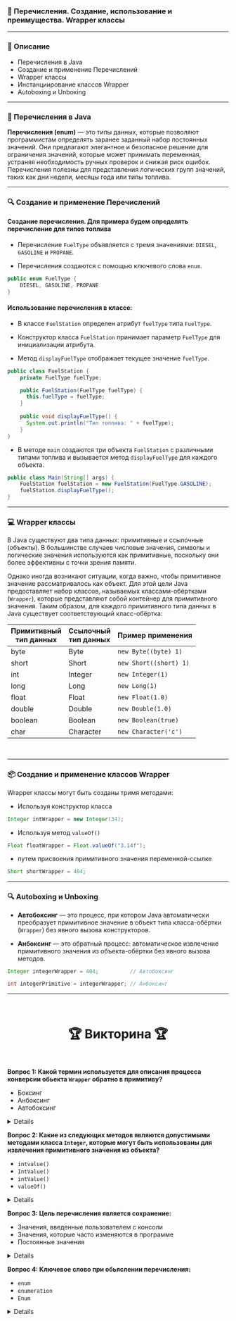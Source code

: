 ### 📘 Перечисления. Создание, использование и преимущества. Wrapper классы

---

### 📃 Описание
- Перечисления в Java
- Создание и применение Перечислений
- Wrapper классы
- Инстанциирование классов Wrapper
- Autoboxing и Unboxing

---

### 📜 Перечисления в Java

**Перечисления (enum)** — это типы данных, которые позволяют программистам определять заранее заданный набор постоянных
значений. Они предлагают элегантное и безопасное решение для ограничения значений, которые может принимать переменная,
устраняя необходимость ручных проверок и снижая риск ошибок. Перечисления полезны для представления логических групп
значений, таких как дни недели, месяцы года или типы топлива.

---

### 🔍 Создание и применение Перечислений

#### Создание перечисления. Для примера будем определять перечисление для типов топлива

- Перечисление `FuelType` объявляется с тремя значениями: `DIESEL`, `GASOLINE` и `PROPANE`.


- Перечисления создаются с помощью ключевого слова `enum`.

```java
public enum FuelType {
    DIESEL, GASOLINE, PROPANE
}
```

#### Использование перечисления в классе:

- В классе `FuelStation` определен атрибут `fuelType` типа `FuelType`.


- Конструктор класса `FuelStation` принимает параметр `FuelType` для инициализации атрибута.


- Метод `displayFuelType` отображает текущее значение `fuelType`.

```java
public class FuelStation {
    private FuelType fuelType;

    public FuelStation(FuelType fuelType) {
      this.fuelType = fuelType;
    }
  
    public void displayFuelType() {
      System.out.println("Тип топлива: " + fuelType);
    }
}
```

- В методе `main` создаются три объекта `FuelStation` с различными типами топлива и вызывается метод `displayFuelType` для каждого объекта.

```java
public class Main(String[] args) {
    FuelStation fuelStation = new FuelStation(FuelType.GASOLINE);
    fuelStation.displayFuelType();
}
```

---

### 💻 Wrapper классы

В Java существуют два типа данных: примитивные и ссылочные (объекты). В большинстве случаев числовые значения, символы и
логические значения используются как примитивные, поскольку они более эффективны с точки зрения памяти.

Однако иногда возникают ситуации, когда важно, чтобы примитивное значение рассматривалось как объект. Для этой цели Java
предоставляет набор классов, называемых классами-обёртками (`Wrapper`), которые представляют собой контейнер для
примитивного значения. Таким образом, для каждого примитивного типа данных в Java существует соответствующий 
класс-обёртка:

| Примитивный <br/> тип данных | Ссылочный <br/> тип данных | Пример применения      |
|------------------------------|----------------------------|------------------------|
| byte                         | Byte                       | `new Byte((byte) 1)`   |
| short                        | Short                      | `new Short((short) 1)` |
| int                          | Integer                    | `new Integer(1)`       |
| long                         | Long                       | `new Long(1)`          |
| float                        | Float                      | `new Float(1.0)`       |
| double                       | Double                     | `new Double(1.0)`      |
| boolean                      | Boolean                    | `new Boolean(true)`    |
| char                         | Character                  | `new Character('c')`   |

<br/>

---

### 📦 Создание и применение классов Wrapper

Wrapper классы могут быть созданы тримя методами:

- Используя конструктор класса

```java
Integer intWrapper = new Integer(34);
```

- Используя метод `valueOf()` 

```java
Float floatWrapper = Float.valueOf("3.14f");
```

- путем присвоения примитивного значения переменной-ссылке 

```java
Short shortWrapper = 404;
```

---

### 🔍 Autoboxing и Unboxing

- **Автобоксинг** — это процесс, при котором Java автоматически преобразует примитивное значение в объект типа класса-обёртки (`Wrapper`) без явного вызова конструкторов.


- **Анбоксинг** — это обратный процесс: автоматическое извлечение примитивного значения из объекта-обёртки без явного вызова методов.

```java
Integer integerWrapper = 404;          // Автобоксинг

int integerPrimitive = integerWrapper; // Анбоксинг
```

---

<br>
    <h1 align="center">
     🏆 Викторина 🏆
    </h1>
<br/>

**Вопрос 1: Какой термин используется для описания процесса конверсии обьекта `Wrapper` обратно в примитиву?**
- Боксинг
- Анбоксинг
- Автобоксинг

<details>
    <br/><p><strong>Ответ: </strong>Анбоксинг</p><br/>
</details>

**Вопрос 2: Какие из следующих методов являются допустимыми методами класса `Integer`, которые могут быть использованы
для извлечения примитивного значения из объекта?**
- `intvalue()`
- `IntValue()`
- `intValue()`
- `valueOf()`

<details>
    <br/><p><strong>Ответ: </strong><code>intValue()</code></p><br/>
</details>

**Вопрос 3: Цель перечисления является сохранение:**
- Значения, введенные пользователем с консоли
- Значения, которые часто изменяются в программе
- Постоянные значения

<details>
    <br/><p><strong>Ответ: </strong>Постоянные значения</p><br/>
</details>

**Вопрос 4: Ключевое слово при обьяслении перечисления:**
- `enum`
- `enumeration`
- `Enum`

<details>
    <br/><p><strong>Ответ: </strong><code>enum</code></p><br/>
</details>
